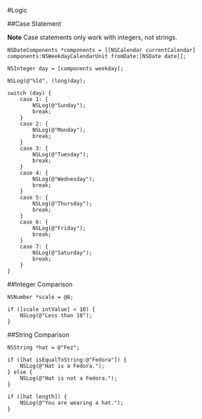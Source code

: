 #Logic

##Case Statement

**Note** Case statements only work with integers, not strings.

```objc
NSDateComponents *components = [[NSCalendar currentCalendar] components:NSWeekdayCalendarUnit fromDate:[NSDate date]];

NSInteger day = [components weekday];

NSLog(@"%ld", (long)day);

switch (day) {
    case 1: {
        NSLog(@"Sunday");
        break;
    }
    case 2: {
        NSLog(@"Monday");
        break;
    }
    case 3: {
        NSLog(@"Tuesday");
        break;
    }
    case 4: {
        NSLog(@"Wednesday");
        break;
    }
    case 5: {
        NSLog(@"Thursday");
        break;
    }
    case 6: {
        NSLog(@"Friday");
        break;
    }
    case 7: {
        NSLog(@"Saturday");
        break;
    }
}
```

##Integer Comparison

```objc
NSNumber *scale = @8;

if ([scale intValue] < 10) {
    NSLog(@"Less than 10");
}
```

##String Comparison

```objc
NSString *hat = @"Fez";

if ([hat isEqualToString:@"Fedora"]) {
    NSLog(@"Hat is a Fedora.");
} else {
    NSLog(@"Hat is not a Fedora.");
}

if ([hat length]) {
    NSLog(@"You are wearing a hat.");
}
```